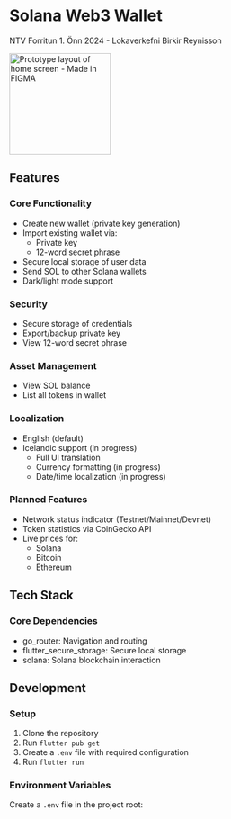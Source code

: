 # Solana Web3 Wallet

NTV Forritun 1. Önn 2024 - Lokaverkefni 
Birkir Reynisson

<img src="https://github.com/user-attachments/assets/65e01cb9-66c6-43a8-baf1-ba8f886dba3f" width="180" alt="Prototype layout of home screen - Made in FIGMA">


## Features

### Core Functionality
- Create new wallet (private key generation)
- Import existing wallet via:
  - Private key
  - 12-word secret phrase
- Secure local storage of user data
- Send SOL to other Solana wallets
- Dark/light mode support

### Security
- Secure storage of credentials
- Export/backup private key
- View 12-word secret phrase

### Asset Management
- View SOL balance
- List all tokens in wallet

### Localization
- English (default)
- Icelandic support (in progress)
  - Full UI translation
  - Currency formatting (in progress)
  - Date/time localization (in progress)

### Planned Features
- Network status indicator (Testnet/Mainnet/Devnet)
- Token statistics via CoinGecko API
- Live prices for:
  - Solana
  - Bitcoin
  - Ethereum

## Tech Stack

### Core Dependencies
- go_router: Navigation and routing
- flutter_secure_storage: Secure local storage
- solana: Solana blockchain interaction

## Development

### Setup
1. Clone the repository
2. Run `flutter pub get`
3. Create a `.env` file with required configuration
4. Run `flutter run`

### Environment Variables
Create a `.env` file in the project root:
